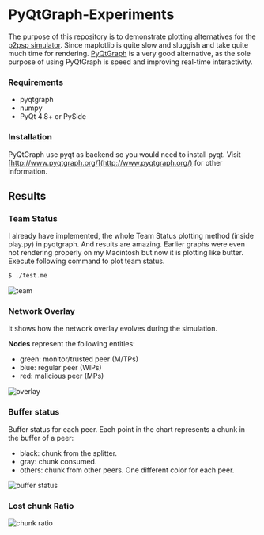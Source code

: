 # PyQtGraph-Experiments
The purpose of this repository is to demonstrate plotting alternatives for the [p2psp simulator](https://github.com/P2PSP/simulator/). Since maplotlib is quite slow and sluggish and take quite much time for rendering.
[PyQtGraph](http://www.pyqtgraph.org/) is a very good alternative, as the sole purpose of using PyQtGraph is speed and improving real-time interactivity.
### Requirements
- pyqtgraph
- numpy
- PyQt 4.8+ or PySide
### Installation
 PyQtGraph use pyqt as backend so you would need to install pyqt.
 Visit [http://www.pyqtgraph.org/](http://www.pyqtgraph.org/) for other information.
 ## Results

### Team Status 
 I already have implemented, the whole Team Status plotting method (inside play.py) in pyqtgraph. And results are amazing. Earlier graphs were even not rendering properly on my Macintosh but now it is plotting like butter. 
Execute following command to plot team status.
```sh
$ ./test.me
```
![team](res/team)

### Network Overlay

It shows how the network overlay evolves during the simulation.

**Nodes** represent the following entities:

- green: monitor/trusted peer (M/TPs)
- blue: regular peer (WIPs)
- red: malicious peer (MPs)

![overlay](res/overlay_network)

### Buffer status

Buffer status for each peer. Each point in the chart represents a chunk in the buffer of a peer:

- black: chunk from the splitter.
- gray: chunk consumed.
- others: chunk from other peers. One different color for each peer.
 
![buffer status](res/buffer_status)

### Lost chunk Ratio
![chunk ratio](res/chunk_ratio)
